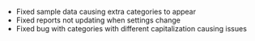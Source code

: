 * Fixed sample data causing extra categories to appear
* Fixed reports not updating when settings change
* Fixed bug with categories with different capitalization causing issues